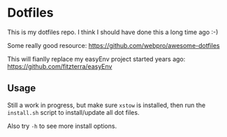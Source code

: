 Dotfiles
========

This is my dotfiles repo. I think I should have done this a long time ago :-)

Some really good resource: https://github.com/webpro/awesome-dotfiles

This will fianlly replace my easyEnv project started years ago: https://github.com/fitzterra/easyEnv


Usage
-----

Still a work in progress, but make sure `xstow` is installed, then run the
`install.sh` script to install/update all dot files.

Also try `-h` to see more install options.
